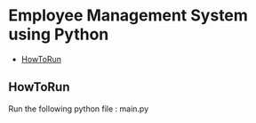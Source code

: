 # Employee Management System using Python

- [HowToRun](#HowToRun)

## HowToRun
Run the following python file : main.py
